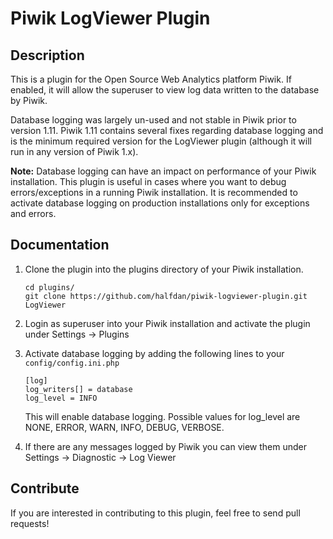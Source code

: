 # Piwik LogViewer Plugin

## Description

This is a plugin for the Open Source Web Analytics platform Piwik. If enabled, it will allow the superuser to view log data written to the database by Piwik.

Database logging was largely un-used and not stable in Piwik prior to version 1.11. Piwik 1.11 contains several fixes regarding database logging and is the minimum required version for the LogViewer plugin (although it will run in any version of Piwik 1.x). 

**Note:** Database logging can have an impact on performance of your Piwik installation. This plugin is useful in cases where you want to debug errors/exceptions in a running Piwik installation. It is recommended to activate database logging on production installations only for exceptions and errors.

## Documentation

1. Clone the plugin into the plugins directory of your Piwik installation.

   ```
   cd plugins/
   git clone https://github.com/halfdan/piwik-logviewer-plugin.git LogViewer
   ```

2. Login as superuser into your Piwik installation and activate the plugin under Settings -> Plugins

3. Activate database logging by adding the following lines to your `config/config.ini.php`

   ```
   [log]
   log_writers[] = database
   log_level = INFO
   ```

   This will enable database logging. Possible values for log_level are NONE, ERROR, WARN, INFO, DEBUG, VERBOSE.

4. If there are any messages logged by Piwik you can view them under Settings -> Diagnostic -> Log Viewer

## Contribute 

If you are interested in contributing to this plugin, feel free to send pull requests!
